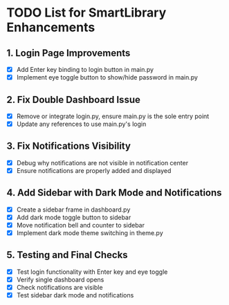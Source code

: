 # TODO List for SmartLibrary Enhancements

## 1. Login Page Improvements
- [x] Add Enter key binding to login button in main.py
- [x] Implement eye toggle button to show/hide password in main.py

## 2. Fix Double Dashboard Issue
- [x] Remove or integrate login.py, ensure main.py is the sole entry point
- [x] Update any references to use main.py's login

## 3. Fix Notifications Visibility
- [x] Debug why notifications are not visible in notification center
- [x] Ensure notifications are properly added and displayed

## 4. Add Sidebar with Dark Mode and Notifications
- [x] Create a sidebar frame in dashboard.py
- [x] Add dark mode toggle button to sidebar
- [x] Move notification bell and counter to sidebar
- [x] Implement dark mode theme switching in theme.py

## 5. Testing and Final Checks
- [x] Test login functionality with Enter key and eye toggle
- [x] Verify single dashboard opens
- [x] Check notifications are visible
- [x] Test sidebar dark mode and notifications
